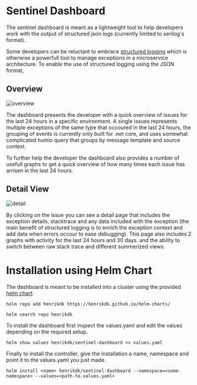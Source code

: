 # Sentinel Dashboard

The sentinel dashboard is meant as a lightweight tool to help developers work with the output of structured json logs (currently limited to serilog's format). 

Some developers can be reluctant to embrace [structured logging](https://www.sumologic.com/glossary/structured-logging) which is otherwise a powerfull tool to manage exceptions in a microservice architecture. To enable the use of structured logging using the JSON format, 

## Overview 
![overview](docs/overview.png)

The dashboard presents the developer with a quick overview of issues for the last 24 hours in a specific environment. A single issues represents multiple exceptions of the same type that occoured in the last 24 hours, the grouping of events is currently only built for .net core, and uses somewhat complicated humio query that groups by message template and source context.

To further help the developer the dashboard also provides a number of usefull graphs to get a quick overview of how many times each issue has arrisen in the last 24 hours. 

## Detail View
![detail](docs/details.png)

By clicking on the issue you can see a detail page that includes the exception details, stacktrace and any data included with the exception (the main benefit of structured logging is to enrich the exception context and add data when errors occour to ease debugging). This page also includes 2 graphs with activity for the last 24 hours and 30 days. and the ability to switch between raw stack trace and different summerized views.

# Installation using Helm Chart
The dashboard is meant to be installed into a cluster using the provided [helm chart](https://henrikdk.github.io/helm-charts/):

```
helm repo add henrikdk https://henrikdk.github.io/helm-charts/

helm search repo henrikdk
```

To install the dashboard first inspect the values.yaml and edit the values depending on the required setup.

```
helm show values henrikdk/sentinel-dashboard >> values.yaml
```

Finally to install the controller, give the installation a name, namespace and point it to the values.yaml you just made.
```
helm install <name> henrikdk/sentinel-dashboard --namespace=<some-namespace> --values=<path.to.values.yaml>
```
